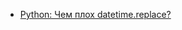 - [Python: Чем плох datetime.replace?](https://russianpenguin.ru/2019/09/11/python-%D1%87%D0%B5%D0%BC-%D0%BF%D0%BB%D0%BE%D1%85-datetime-replace/)